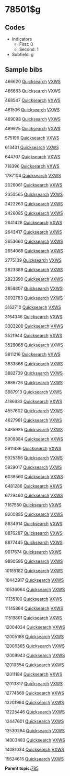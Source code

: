 # 78501$g

## Codes

-   Indicators
    -   First: 0
    -   Second: 1
-   Subfield: g

## Sample bibs

466620 [Quicksearch](https://search.library.yale.edu/catalog/466620) [VXWS](http://prodorbis.library.yale.edu:7014/vxws/GetHoldingsService?bibId=466620)

466663 [Quicksearch](https://search.library.yale.edu/catalog/466663) [VXWS](http://prodorbis.library.yale.edu:7014/vxws/GetHoldingsService?bibId=466663)

468547 [Quicksearch](https://search.library.yale.edu/catalog/468547) [VXWS](http://prodorbis.library.yale.edu:7014/vxws/GetHoldingsService?bibId=468547)

481506 [Quicksearch](https://search.library.yale.edu/catalog/481506) [VXWS](http://prodorbis.library.yale.edu:7014/vxws/GetHoldingsService?bibId=481506)

489098 [Quicksearch](https://search.library.yale.edu/catalog/489098) [VXWS](http://prodorbis.library.yale.edu:7014/vxws/GetHoldingsService?bibId=489098)

489925 [Quicksearch](https://search.library.yale.edu/catalog/489925) [VXWS](http://prodorbis.library.yale.edu:7014/vxws/GetHoldingsService?bibId=489925)

575196 [Quicksearch](https://search.library.yale.edu/catalog/575196) [VXWS](http://prodorbis.library.yale.edu:7014/vxws/GetHoldingsService?bibId=575196)

613401 [Quicksearch](https://search.library.yale.edu/catalog/613401) [VXWS](http://prodorbis.library.yale.edu:7014/vxws/GetHoldingsService?bibId=613401)

644707 [Quicksearch](https://search.library.yale.edu/catalog/644707) [VXWS](http://prodorbis.library.yale.edu:7014/vxws/GetHoldingsService?bibId=644707)

718396 [Quicksearch](https://search.library.yale.edu/catalog/718396) [VXWS](http://prodorbis.library.yale.edu:7014/vxws/GetHoldingsService?bibId=718396)

1787104 [Quicksearch](https://search.library.yale.edu/catalog/1787104) [VXWS](http://prodorbis.library.yale.edu:7014/vxws/GetHoldingsService?bibId=1787104)

2026061 [Quicksearch](https://search.library.yale.edu/catalog/2026061) [VXWS](http://prodorbis.library.yale.edu:7014/vxws/GetHoldingsService?bibId=2026061)

2350565 [Quicksearch](https://search.library.yale.edu/catalog/2350565) [VXWS](http://prodorbis.library.yale.edu:7014/vxws/GetHoldingsService?bibId=2350565)

2422263 [Quicksearch](https://search.library.yale.edu/catalog/2422263) [VXWS](http://prodorbis.library.yale.edu:7014/vxws/GetHoldingsService?bibId=2422263)

2426085 [Quicksearch](https://search.library.yale.edu/catalog/2426085) [VXWS](http://prodorbis.library.yale.edu:7014/vxws/GetHoldingsService?bibId=2426085)

2641428 [Quicksearch](https://search.library.yale.edu/catalog/2641428) [VXWS](http://prodorbis.library.yale.edu:7014/vxws/GetHoldingsService?bibId=2641428)

2643417 [Quicksearch](https://search.library.yale.edu/catalog/2643417) [VXWS](http://prodorbis.library.yale.edu:7014/vxws/GetHoldingsService?bibId=2643417)

2653660 [Quicksearch](https://search.library.yale.edu/catalog/2653660) [VXWS](http://prodorbis.library.yale.edu:7014/vxws/GetHoldingsService?bibId=2653660)

2654069 [Quicksearch](https://search.library.yale.edu/catalog/2654069) [VXWS](http://prodorbis.library.yale.edu:7014/vxws/GetHoldingsService?bibId=2654069)

2775139 [Quicksearch](https://search.library.yale.edu/catalog/2775139) [VXWS](http://prodorbis.library.yale.edu:7014/vxws/GetHoldingsService?bibId=2775139)

2823389 [Quicksearch](https://search.library.yale.edu/catalog/2823389) [VXWS](http://prodorbis.library.yale.edu:7014/vxws/GetHoldingsService?bibId=2823389)

2823390 [Quicksearch](https://search.library.yale.edu/catalog/2823390) [VXWS](http://prodorbis.library.yale.edu:7014/vxws/GetHoldingsService?bibId=2823390)

2858807 [Quicksearch](https://search.library.yale.edu/catalog/2858807) [VXWS](http://prodorbis.library.yale.edu:7014/vxws/GetHoldingsService?bibId=2858807)

3092783 [Quicksearch](https://search.library.yale.edu/catalog/3092783) [VXWS](http://prodorbis.library.yale.edu:7014/vxws/GetHoldingsService?bibId=3092783)

3162710 [Quicksearch](https://search.library.yale.edu/catalog/3162710) [VXWS](http://prodorbis.library.yale.edu:7014/vxws/GetHoldingsService?bibId=3162710)

3164346 [Quicksearch](https://search.library.yale.edu/catalog/3164346) [VXWS](http://prodorbis.library.yale.edu:7014/vxws/GetHoldingsService?bibId=3164346)

3303200 [Quicksearch](https://search.library.yale.edu/catalog/3303200) [VXWS](http://prodorbis.library.yale.edu:7014/vxws/GetHoldingsService?bibId=3303200)

3521944 [Quicksearch](https://search.library.yale.edu/catalog/3521944) [VXWS](http://prodorbis.library.yale.edu:7014/vxws/GetHoldingsService?bibId=3521944)

3526068 [Quicksearch](https://search.library.yale.edu/catalog/3526068) [VXWS](http://prodorbis.library.yale.edu:7014/vxws/GetHoldingsService?bibId=3526068)

3811216 [Quicksearch](https://search.library.yale.edu/catalog/3811216) [VXWS](http://prodorbis.library.yale.edu:7014/vxws/GetHoldingsService?bibId=3811216)

3833566 [Quicksearch](https://search.library.yale.edu/catalog/3833566) [VXWS](http://prodorbis.library.yale.edu:7014/vxws/GetHoldingsService?bibId=3833566)

3882739 [Quicksearch](https://search.library.yale.edu/catalog/3882739) [VXWS](http://prodorbis.library.yale.edu:7014/vxws/GetHoldingsService?bibId=3882739)

3886726 [Quicksearch](https://search.library.yale.edu/catalog/3886726) [VXWS](http://prodorbis.library.yale.edu:7014/vxws/GetHoldingsService?bibId=3886726)

3987913 [Quicksearch](https://search.library.yale.edu/catalog/3987913) [VXWS](http://prodorbis.library.yale.edu:7014/vxws/GetHoldingsService?bibId=3987913)

4186633 [Quicksearch](https://search.library.yale.edu/catalog/4186633) [VXWS](http://prodorbis.library.yale.edu:7014/vxws/GetHoldingsService?bibId=4186633)

4557602 [Quicksearch](https://search.library.yale.edu/catalog/4557602) [VXWS](http://prodorbis.library.yale.edu:7014/vxws/GetHoldingsService?bibId=4557602)

4627981 [Quicksearch](https://search.library.yale.edu/catalog/4627981) [VXWS](http://prodorbis.library.yale.edu:7014/vxws/GetHoldingsService?bibId=4627981)

5485935 [Quicksearch](https://search.library.yale.edu/catalog/5485935) [VXWS](http://prodorbis.library.yale.edu:7014/vxws/GetHoldingsService?bibId=5485935)

5906384 [Quicksearch](https://search.library.yale.edu/catalog/5906384) [VXWS](http://prodorbis.library.yale.edu:7014/vxws/GetHoldingsService?bibId=5906384)

5911486 [Quicksearch](https://search.library.yale.edu/catalog/5911486) [VXWS](http://prodorbis.library.yale.edu:7014/vxws/GetHoldingsService?bibId=5911486)

5925356 [Quicksearch](https://search.library.yale.edu/catalog/5925356) [VXWS](http://prodorbis.library.yale.edu:7014/vxws/GetHoldingsService?bibId=5925356)

5929017 [Quicksearch](https://search.library.yale.edu/catalog/5929017) [VXWS](http://prodorbis.library.yale.edu:7014/vxws/GetHoldingsService?bibId=5929017)

6038560 [Quicksearch](https://search.library.yale.edu/catalog/6038560) [VXWS](http://prodorbis.library.yale.edu:7014/vxws/GetHoldingsService?bibId=6038560)

6481288 [Quicksearch](https://search.library.yale.edu/catalog/6481288) [VXWS](http://prodorbis.library.yale.edu:7014/vxws/GetHoldingsService?bibId=6481288)

6729460 [Quicksearch](https://search.library.yale.edu/catalog/6729460) [VXWS](http://prodorbis.library.yale.edu:7014/vxws/GetHoldingsService?bibId=6729460)

7167550 [Quicksearch](https://search.library.yale.edu/catalog/7167550) [VXWS](http://prodorbis.library.yale.edu:7014/vxws/GetHoldingsService?bibId=7167550)

8200885 [Quicksearch](https://search.library.yale.edu/catalog/8200885) [VXWS](http://prodorbis.library.yale.edu:7014/vxws/GetHoldingsService?bibId=8200885)

8834914 [Quicksearch](https://search.library.yale.edu/catalog/8834914) [VXWS](http://prodorbis.library.yale.edu:7014/vxws/GetHoldingsService?bibId=8834914)

8876287 [Quicksearch](https://search.library.yale.edu/catalog/8876287) [VXWS](http://prodorbis.library.yale.edu:7014/vxws/GetHoldingsService?bibId=8876287)

8877445 [Quicksearch](https://search.library.yale.edu/catalog/8877445) [VXWS](http://prodorbis.library.yale.edu:7014/vxws/GetHoldingsService?bibId=8877445)

9017674 [Quicksearch](https://search.library.yale.edu/catalog/9017674) [VXWS](http://prodorbis.library.yale.edu:7014/vxws/GetHoldingsService?bibId=9017674)

9890595 [Quicksearch](https://search.library.yale.edu/catalog/9890595) [VXWS](http://prodorbis.library.yale.edu:7014/vxws/GetHoldingsService?bibId=9890595)

10185182 [Quicksearch](https://search.library.yale.edu/catalog/10185182) [VXWS](http://prodorbis.library.yale.edu:7014/vxws/GetHoldingsService?bibId=10185182)

10442917 [Quicksearch](https://search.library.yale.edu/catalog/10442917) [VXWS](http://prodorbis.library.yale.edu:7014/vxws/GetHoldingsService?bibId=10442917)

10536064 [Quicksearch](https://search.library.yale.edu/catalog/10536064) [VXWS](http://prodorbis.library.yale.edu:7014/vxws/GetHoldingsService?bibId=10536064)

11135100 [Quicksearch](https://search.library.yale.edu/catalog/11135100) [VXWS](http://prodorbis.library.yale.edu:7014/vxws/GetHoldingsService?bibId=11135100)

11145864 [Quicksearch](https://search.library.yale.edu/catalog/11145864) [VXWS](http://prodorbis.library.yale.edu:7014/vxws/GetHoldingsService?bibId=11145864)

11519801 [Quicksearch](https://search.library.yale.edu/catalog/11519801) [VXWS](http://prodorbis.library.yale.edu:7014/vxws/GetHoldingsService?bibId=11519801)

12004034 [Quicksearch](https://search.library.yale.edu/catalog/12004034) [VXWS](http://prodorbis.library.yale.edu:7014/vxws/GetHoldingsService?bibId=12004034)

12005188 [Quicksearch](https://search.library.yale.edu/catalog/12005188) [VXWS](http://prodorbis.library.yale.edu:7014/vxws/GetHoldingsService?bibId=12005188)

12006365 [Quicksearch](https://search.library.yale.edu/catalog/12006365) [VXWS](http://prodorbis.library.yale.edu:7014/vxws/GetHoldingsService?bibId=12006365)

12009943 [Quicksearch](https://search.library.yale.edu/catalog/12009943) [VXWS](http://prodorbis.library.yale.edu:7014/vxws/GetHoldingsService?bibId=12009943)

12010354 [Quicksearch](https://search.library.yale.edu/catalog/12010354) [VXWS](http://prodorbis.library.yale.edu:7014/vxws/GetHoldingsService?bibId=12010354)

12011184 [Quicksearch](https://search.library.yale.edu/catalog/12011184) [VXWS](http://prodorbis.library.yale.edu:7014/vxws/GetHoldingsService?bibId=12011184)

12013817 [Quicksearch](https://search.library.yale.edu/catalog/12013817) [VXWS](http://prodorbis.library.yale.edu:7014/vxws/GetHoldingsService?bibId=12013817)

12774569 [Quicksearch](https://search.library.yale.edu/catalog/12774569) [VXWS](http://prodorbis.library.yale.edu:7014/vxws/GetHoldingsService?bibId=12774569)

13201994 [Quicksearch](https://search.library.yale.edu/catalog/13201994) [VXWS](http://prodorbis.library.yale.edu:7014/vxws/GetHoldingsService?bibId=13201994)

13225446 [Quicksearch](https://search.library.yale.edu/catalog/13225446) [VXWS](http://prodorbis.library.yale.edu:7014/vxws/GetHoldingsService?bibId=13225446)

13447601 [Quicksearch](https://search.library.yale.edu/catalog/13447601) [VXWS](http://prodorbis.library.yale.edu:7014/vxws/GetHoldingsService?bibId=13447601)

13530294 [Quicksearch](https://search.library.yale.edu/catalog/13530294) [VXWS](http://prodorbis.library.yale.edu:7014/vxws/GetHoldingsService?bibId=13530294)

14003483 [Quicksearch](https://search.library.yale.edu/catalog/14003483) [VXWS](http://prodorbis.library.yale.edu:7014/vxws/GetHoldingsService?bibId=14003483)

14081034 [Quicksearch](https://search.library.yale.edu/catalog/14081034) [VXWS](http://prodorbis.library.yale.edu:7014/vxws/GetHoldingsService?bibId=14081034)

15624616 [Quicksearch](https://search.library.yale.edu/catalog/15624616) [VXWS](http://prodorbis.library.yale.edu:7014/vxws/GetHoldingsService?bibId=15624616)

**Parent topic:**[785](../../tags/785/785.md)

